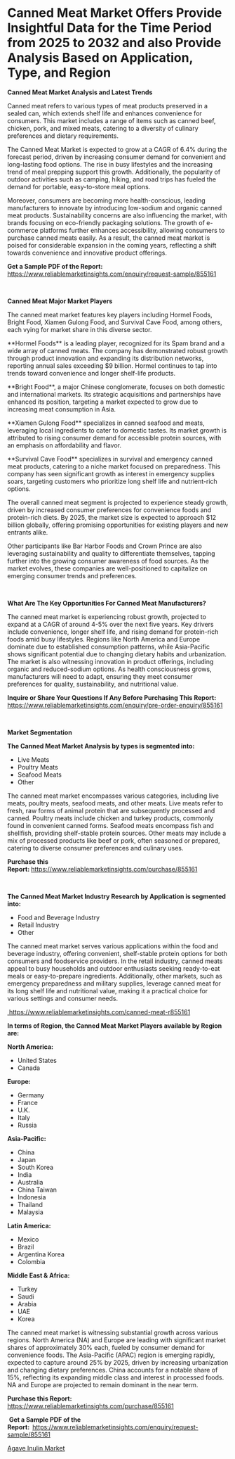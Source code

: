 <p><h1>Canned Meat Market Offers Provide Insightful Data for the Time Period from 2025 to 2032 and also Provide Analysis Based on Application, Type, and Region</h1></p><p><strong>Canned Meat Market Analysis and Latest Trends</strong></p>
<p><p>Canned meat refers to various types of meat products preserved in a sealed can, which extends shelf life and enhances convenience for consumers. This market includes a range of items such as canned beef, chicken, pork, and mixed meats, catering to a diversity of culinary preferences and dietary requirements.</p><p>The Canned Meat Market is expected to grow at a CAGR of 6.4% during the forecast period, driven by increasing consumer demand for convenient and long-lasting food options. The rise in busy lifestyles and the increasing trend of meal prepping support this growth. Additionally, the popularity of outdoor activities such as camping, hiking, and road trips has fueled the demand for portable, easy-to-store meal options.</p><p>Moreover, consumers are becoming more health-conscious, leading manufacturers to innovate by introducing low-sodium and organic canned meat products. Sustainability concerns are also influencing the market, with brands focusing on eco-friendly packaging solutions. The growth of e-commerce platforms further enhances accessibility, allowing consumers to purchase canned meats easily. As a result, the canned meat market is poised for considerable expansion in the coming years, reflecting a shift towards convenience and innovative product offerings.</p></p>
<p><strong>Get a Sample PDF of the Report:&nbsp;</strong> <a href="https://www.reliablemarketinsights.com/enquiry/request-sample/855161?utm_campaign=3007&utm_medium=2&utm_source=Github&utm_content=ia&utm_term=07042025&utm_id=canned-meat">https://www.reliablemarketinsights.com/enquiry/request-sample/855161</a></p>
<p>&nbsp;</p>
<p><strong>Canned Meat Major Market Players</strong></p>
<p><p>The canned meat market features key players including Hormel Foods, Bright Food, Xiamen Gulong Food, and Survival Cave Food, among others, each vying for market share in this diverse sector.</p><p>**Hormel Foods** is a leading player, recognized for its Spam brand and a wide array of canned meats. The company has demonstrated robust growth through product innovation and expanding its distribution networks, reporting annual sales exceeding $9 billion. Hormel continues to tap into trends toward convenience and longer shelf-life products.</p><p>**Bright Food**, a major Chinese conglomerate, focuses on both domestic and international markets. Its strategic acquisitions and partnerships have enhanced its position, targeting a market expected to grow due to increasing meat consumption in Asia.</p><p>**Xiamen Gulong Food** specializes in canned seafood and meats, leveraging local ingredients to cater to domestic tastes. Its market growth is attributed to rising consumer demand for accessible protein sources, with an emphasis on affordability and flavor.</p><p>**Survival Cave Food** specializes in survival and emergency canned meat products, catering to a niche market focused on preparedness. This company has seen significant growth as interest in emergency supplies soars, targeting customers who prioritize long shelf life and nutrient-rich options.</p><p>The overall canned meat segment is projected to experience steady growth, driven by increased consumer preferences for convenience foods and protein-rich diets. By 2025, the market size is expected to approach $12 billion globally, offering promising opportunities for existing players and new entrants alike. </p><p>Other participants like Bar Harbor Foods and Crown Prince are also leveraging sustainability and quality to differentiate themselves, tapping further into the growing consumer awareness of food sources. As the market evolves, these companies are well-positioned to capitalize on emerging consumer trends and preferences.</p></p>
<p>&nbsp;</p>
<p><strong>What Are The Key Opportunities For Canned Meat Manufacturers?</strong></p>
<p><p>The canned meat market is experiencing robust growth, projected to expand at a CAGR of around 4-5% over the next five years. Key drivers include convenience, longer shelf life, and rising demand for protein-rich foods amid busy lifestyles. Regions like North America and Europe dominate due to established consumption patterns, while Asia-Pacific shows significant potential due to changing dietary habits and urbanization. The market is also witnessing innovation in product offerings, including organic and reduced-sodium options. As health consciousness grows, manufacturers will need to adapt, ensuring they meet consumer preferences for quality, sustainability, and nutritional value.</p></p>
<p><strong>Inquire or Share Your Questions If Any Before Purchasing This Report:</strong> <a href="https://www.reliablemarketinsights.com/enquiry/pre-order-enquiry/855161?utm_campaign=3007&utm_medium=2&utm_source=Github&utm_content=ia&utm_term=07042025&utm_id=canned-meat">https://www.reliablemarketinsights.com/enquiry/pre-order-enquiry/855161</a></p>
<p>&nbsp;</p>
<p><strong>Market Segmentation</strong></p>
<p><strong>The Canned Meat Market Analysis by types is segmented into:</strong></p>
<p><ul><li>Live Meats</li><li>Poultry Meats</li><li>Seafood Meats</li><li>Other</li></ul></p>
<p><p>The canned meat market encompasses various categories, including live meats, poultry meats, seafood meats, and other meats. Live meats refer to fresh, raw forms of animal protein that are subsequently processed and canned. Poultry meats include chicken and turkey products, commonly found in convenient canned forms. Seafood meats encompass fish and shellfish, providing shelf-stable protein sources. Other meats may include a mix of processed products like beef or pork, often seasoned or prepared, catering to diverse consumer preferences and culinary uses.</p></p>
<p><strong>Purchase this Report:&nbsp;</strong><a href="https://www.reliablemarketinsights.com/purchase/855161?utm_campaign=3007&utm_medium=2&utm_source=Github&utm_content=ia&utm_term=07042025&utm_id=canned-meat">https://www.reliablemarketinsights.com/purchase/855161</a></p>
<p>&nbsp;</p>
<p><strong>The Canned Meat Market Industry Research by Application is segmented into:</strong></p>
<p><ul><li>Food and Beverage Industry</li><li>Retail Industry</li><li>Other</li></ul></p>
<p><p>The canned meat market serves various applications within the food and beverage industry, offering convenient, shelf-stable protein options for both consumers and foodservice providers. In the retail industry, canned meats appeal to busy households and outdoor enthusiasts seeking ready-to-eat meals or easy-to-prepare ingredients. Additionally, other markets, such as emergency preparedness and military supplies, leverage canned meat for its long shelf life and nutritional value, making it a practical choice for various settings and consumer needs.</p></p>
<p><a href="https://www.reliablemarketinsights.com/canned-meat-r855161?utm_campaign=3007&utm_medium=2&utm_source=Github&utm_content=ia&utm_term=07042025&utm_id=canned-meat">&nbsp;https://www.reliablemarketinsights.com/canned-meat-r855161</a></p>
<p><strong>In terms of Region, the Canned Meat Market Players available by Region are:</strong></p>
<p>
    <p> <strong> North America: </strong>
        <ul>
            <li>United States</li>
            <li>Canada</li>
        </ul>
        </p> 
    <p> <strong> Europe: </strong>
        <ul>
            <li>Germany</li>
            <li>France</li>
            <li>U.K.</li>
            <li>Italy</li>
            <li>Russia</li>
        </ul>
        </p> 
    <p> <strong> Asia-Pacific: </strong>
        <ul>
            <li>China</li>
            <li>Japan</li>
            <li>South Korea</li>
            <li>India</li>
            <li>Australia</li>
            <li>China Taiwan</li>
            <li>Indonesia</li>
            <li>Thailand</li>
            <li>Malaysia</li>
        </ul>
        </p> 
    <p> <strong> Latin America: </strong>
        <ul>
            <li>Mexico</li>
            <li>Brazil</li>
            <li>Argentina Korea</li>
            <li>Colombia</li>
        </ul>
        </p> 
    <p> <strong> Middle East & Africa: </strong>
        <ul>
            <li>Turkey</li>
            <li>Saudi</li>
            <li>Arabia</li>
            <li>UAE</li>
            <li>Korea</li>
        </ul>
    </p>
    </p>
<p><p>The canned meat market is witnessing substantial growth across various regions. North America (NA) and Europe are leading with significant market shares of approximately 30% each, fueled by consumer demand for convenience foods. The Asia-Pacific (APAC) region is emerging rapidly, expected to capture around 25% by 2025, driven by increasing urbanization and changing dietary preferences. China accounts for a notable share of 15%, reflecting its expanding middle class and interest in processed foods. NA and Europe are projected to remain dominant in the near term.</p></p>
<p><strong>Purchase this Report: </strong><a href="https://www.reliablemarketinsights.com/purchase/855161?utm_campaign=3007&utm_medium=2&utm_source=Github&utm_content=ia&utm_term=07042025&utm_id=canned-meat">https://www.reliablemarketinsights.com/purchase/855161</a></p>
<p>&nbsp;<strong>Get a Sample PDF of the Report:&nbsp;&nbsp;</strong><a href="https://www.reliablemarketinsights.com/enquiry/request-sample/855161?utm_campaign=3007&utm_medium=2&utm_source=Github&utm_content=ia&utm_term=07042025&utm_id=canned-meat">https://www.reliablemarketinsights.com/enquiry/request-sample/855161</a></p>
<p><strong></strong></p>
<p><p><a href="https://github.com/salodipura00/Market-Research-Report-List-1/blob/main/agave-inulin-market.md?utm_campaign=3007&utm_medium=2&utm_source=Github&utm_content=ia&utm_term=07042025&utm_id=canned-meat">Agave Inulin Market</a></p></p>
